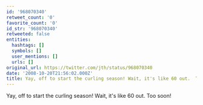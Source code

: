```yaml
---
id: '968070340'
retweet_count: '0'
favorite_count: '0'
id_str: '968070340'
retweeted: false
entities:
  hashtags: []
  symbols: []
  user_mentions: []
  urls: []
original_url: https://twitter.com/jth/status/968070340
date: '2008-10-20T21:56:02.000Z'
title: Yay, off to start the curling season! Wait, it's like 60 out.  Too soon!
---
```


Yay, off to start the curling season! Wait, it's like 60 out.  Too soon!